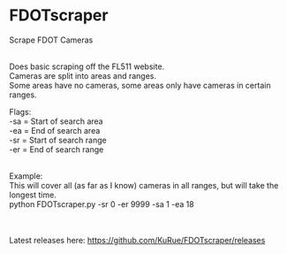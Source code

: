 # FDOTscraper
Scrape FDOT Cameras<br/><br/>

Does basic scraping off the FL511 website.<br/>
Cameras are split into areas and ranges.<br/>
Some areas have no cameras, some areas only have cameras in certain ranges.<br/>

Flags:<br/>
-sa = Start of search area<br/>
-ea = End of search area<br/>
-sr = Start of search range<br/>
-er = End of search range<br/><br/>

Example:<br/>
This will cover all (as far as I know) cameras in all ranges, but will take the longest time.<br/>
python FDOTscraper.py -sr 0 -er 9999 -sa 1 -ea 18<br/><br/><br/>


Latest releases here: https://github.com/KuRue/FDOTscraper/releases
